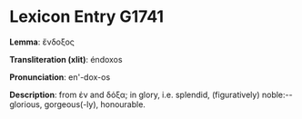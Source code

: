 # Lexicon Entry G1741

**Lemma**: ἔνδοξος

**Transliteration (xlit)**: éndoxos

**Pronunciation**: en'-dox-os

**Description**:
from ἐν and δόξα; in glory, i.e. splendid, (figuratively) noble:--glorious, gorgeous(-ly), honourable.
